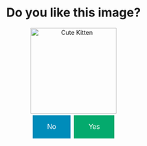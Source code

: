 <!DOCTYPE html>
<html>

<head>
    <title>Interactive Website</title>
    <style>
        #content {
            text-align: center;
        }
#image {
            width: 200px;
            transition: width 0.5s ease;
        }
.button {
            border: none;
            color: white;
            padding: 16px 32px;
            text-align: center;
            text-decoration: none;
            display: inline-block;
            font-size: 16px;
            margin: 4px 2px;
            transition-duration: 0.4s;
            cursor: pointer;
        }
#noButton {
            background-color: #008CBA;
            border: 2px solid #008CBA;
        }
 #noButton:hover {
            background-color: #004466;
            border: 2px solid #004466;
        }
#yesButton {
            background-color: #04AA6D;
            border: 2px solid #04AA6D;
        }
 #yesButton:hover {
            background-color: #00663e;
            border: 2px solid #00663e;
        }
#thankYouContainer {
            display: none;
        }
#thankYouMessage {
            width: 300px; /* Set the desired width */
        }
    </style>
</head>

<body>
    <div id="content">
        <h1>Do you like this image?</h1>
        <img id="image" src="https://github.com/angelandidkw/websiteme.github.io/assets/148724145/aac13686-39a2-4142-8691-cd495cf2711f" alt="Cute Kitten">
        <br>
        <button id="noButton" class="button" onclick="makeBigger()">No</button>
        <button id="yesButton" class="button" onclick="sayThankYou()">Yes</button>
        <div id="thankYouContainer">
            <div id="thankYouMessage"></div>
        </div>
    </div>

<script>
        function makeBigger() {
            var image = document.getElementById('image');
            var currentWidth = image.offsetWidth;
            image.style.width = (currentWidth + 50) + 'px';
        }

        function sayThankYou() {
            var content = document.getElementById('content');
            var thankYouContainer = document.getElementById('thankYouContainer');
            var thankYouMessage = document.getElementById('thankYouMessage');

            // Replace the content with a big "Thank You" message
            thankYouMessage.innerHTML = '<img src="https://github.com/angelandidkw/websiteme.github.io/assets/148724145/9c149110-e51f-42e6-9a81-18eb0ab8e0d2" alt="Big Thank You Image">';
            
            // Display the container with the "Thank You" message
            thankYouContainer.style.display = 'block';
        }
    </script>
</body>

</html>


